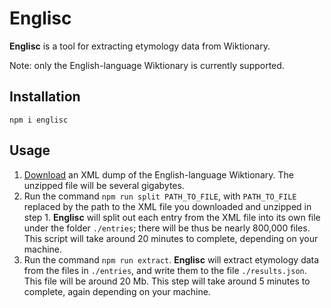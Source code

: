 # Englisc

**Englisc** is a tool for extracting etymology data from Wiktionary.

Note: only the English-language Wiktionary is currently supported.

## Installation

`npm i englisc`

## Usage

1. [Download](https://dumps.wikimedia.org/enwiktionary/) an XML dump of the English-language Wiktionary. The unzipped file will be several gigabytes.
2. Run the command `npm run split PATH_TO_FILE`, with `PATH_TO_FILE` replaced by the path to the XML file you downloaded and unzipped in step 1. **Englisc** will split out each entry from the XML file into its own file under the folder `./entries`; there will be thus be nearly 800,000 files. This script will take around 20 minutes to complete, depending on your machine.
3. Run the command `npm run extract`. **Englisc** will extract etymology data from the files in `./entries`, and write them to the file `./results.json`. This file will be around 20 Mb. This step will take around 5 minutes to complete, again depending on your machine.
